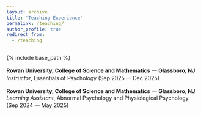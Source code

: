 ```yaml
---
layout: archive
title: "Teaching Experience"
permalink: /teaching/
author_profile: true
redirect_from:
  - /teaching
---
```


{% include base_path %}

**Rowan University, College of Science and Mathematics** **一** **Glassboro, NJ** <br />
_Instructor_, Essentials of Psychology (Sep 2025 一 Dec 2025) <br />


**Rowan University, College of Science and Mathematics** **一** **Glassboro, NJ** <br />
_Learning Assistant_, Abnormal Psychology and Physiological Psychology (Sep 2024 一 May 2025) <br />

